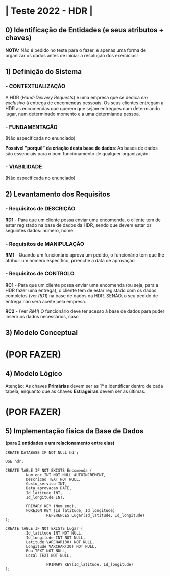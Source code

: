 # | Teste 2022 - HDR |

## 0) Identificação de Entidades (e seus atributos + chaves)

__NOTA:__ Não é pedido no teste para o fazer, é apenas uma forma de organizar os dados antes de iniciar a resolução dos exercícios!

## 1) Definição do Sistema

### - CONTEXTUALIZAÇÃO

A HDR (_Hand-Delivery Requests_) é uma empresa que se dedica _em exclusivo_ à entrega de encomendas pessoais. Os seus clientes entregam à HDR as encomendas que querem que sejam entregues num determiando lugar, num determinado momento e a uma determianda pessoa.

### - FUNDAMENTAÇÃO
(Não especificada no enunciado) 

__Possível "porquê" da criação desta base de dados__: As bases de dados são essenciais para o bom funcionamento de qualquer organização.

### - VIABILIDADE
(Não especificada no enunciado)

## 2) Levantamento dos Requisitos

### - Requisitos de DESCRIÇÃO

__RD1__ - Para que um cliente possa enviar uma encomenda, o cliente tem de estar registado na base de dados da HDR, sendo que devem estar os seguintes dados: número, nome

### - Requisitos de MANIPULAÇÃO

__RM1__ - Quando um funcionário aprova um pedido, o funcionário tem que lhe atribuir um número  específico, prrenche a data de aprovação

### - Requisitos de CONTROLO

__RC1__ - Para que um cliente possa enviar uma encomenda (ou seja, para a HDR fazer uma entrega), o cliente tem de estar registado com os dados completos (ver _RD1_) na base de dados da HDR. SENÃO, o seu pedido de entrega não será aceite pela empresa.

__RC2__ - (Ver _RM1_) O funcionário deve ter acesso à base de dados para puder inserir os dados necessários, caso 

## 3) Modelo Conceptual

# (POR FAZER)

## 4) Modelo Lógico

Atenção: As chaves __Primárias__ devem ser as 1ª a identificar dentro de cada tabela, enquanto que
         as chaves __Estrageiras__ devem ser as últimas.
         
# (POR FAZER)

## 5) Implementação física da Base de Dados
__(para 2 entidades e um relacionamento entre elas)__

```mysql
CREATE DATABASE IF NOT NULL hdr;

USE hdr;

CREATE TABLE IF NOT EXISTS Encomenda (
         Num_enc INT NOT NULL AUTOINCREMENT,
         Descricao TEXT NOT NULL,
         Custo_servico INT,
         Data_aprovacao DATE,
         Id_latitude INT,
         Id_longitude INT,
         
         PRIMARY KEY (Num_enc),
         FOREIGN KEY (Id_latitude, Id_longitude)
                  REFERENCES Lugar(Id_latitude, Id_longitude)
);

CREATE TABLE IF NOT EXISTS Lugar (
         Id_latitude INT NOT NULL,
         Id_longitude INT NOT NULL,
         Latitude VARCHAR(30) NOT NULL,
         Longitude VARCHAR(30) NOT NULL,
         Rua TEXT NOT NULL,
         Local TEXT NOT NULL,
         
                  PRIMARY KEY(Id_latitude, Id_longitude)
);


``` 
